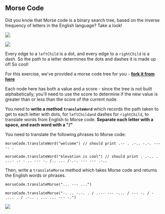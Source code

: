 ## Morse Code



Did you know that Morse code is a binary search tree, based on the inverse frequency of letters in the English language? Take a look!

  

![](https://upload.wikimedia.org/wikipedia/commons/1/19/Morse-code-tree.svg)

  

![](https://hrexach.files.wordpress.com/2015/07/morse.jpg)

  

Every edge to a `leftChild` is a dot, and every edge to a `rightChild` is a dash. So the path to a letter determines the dots and dashes it is made up of! So cool!

  

For this exercise, we've provided a morse code tree for you - [**fork it from here**](https://github.com/Elevationacademy/morse-code-student)

  

Each node here has both a value and a score - since the tree is not built alphabetically, you'll need to use the score to determine if the new value is greater than or less than the score of the current node.

  

You need to **write a method** **`translateWord`** which records the path taken to get to each letter with dots, for `leftChildand` dashes for `rightChild`, to translate words from English to Morse code. **Separate each letter with a space, and each word with a "/"**

  

You need to translate the following phrases to Morse code:

```
morseCode.translateWord("welcome") // should print .-- . .-.. -.-. --- -- . 

morseCode.translateWord("elevation is cool") // should print . .-.. . ...- .- - .. --- -. /.. ... /-.-. --- --- .-.. 
```
  

Then, write a `translateMorse` method which takes Morse code and returns the English words or phrases.

  
```
morseCode.translateMorse("... --- ...")

morseCode.translateMorse("-. .. -.-. . / .--- --- -... / --- -. / - .... . / .-.. . ... ... --- -.")
```
  

![](https://media.giphy.com/media/DJ1r80Q1fyn7O/giphy.gif)
